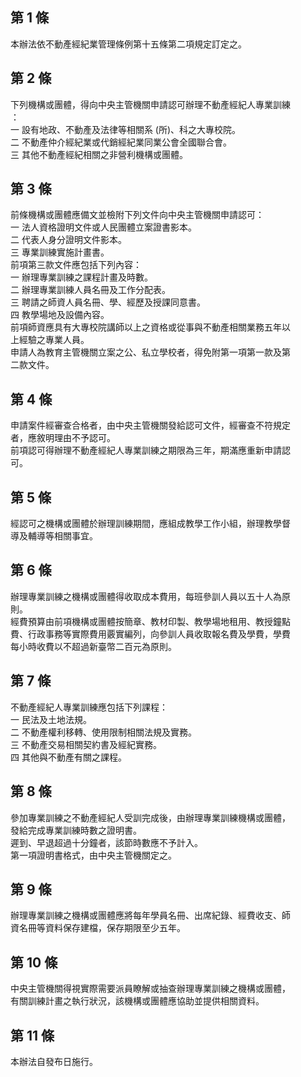 第 1 條
-------
本辦法依不動產經紀業管理條例第十五條第二項規定訂定之。

第 2 條
-------
下列機構或團體，得向中央主管機關申請認可辦理不動產經紀人專業訓練  
：  
一  設有地政、不動產及法律等相關系 (所)、科之大專校院。  
二  不動產仲介經紀業或代銷經紀業同業公會全國聯合會。  
三  其他不動產經紀相關之非營利機構或團體。

第 3 條
-------
前條機構或團體應備文並檢附下列文件向中央主管機關申請認可：  
一  法人資格證明文件或人民團體立案證書影本。  
二  代表人身分證明文件影本。  
三  專業訓練實施計畫書。  
前項第三款文件應包括下列內容：  
一  辦理專業訓練之課程計畫及時數。  
二  辦理專業訓練人員名冊及工作分配表。  
三  聘請之師資人員名冊、學、經歷及授課同意書。  
四  教學場地及設備內容。  
前項師資應具有大專校院講師以上之資格或從事與不動產相關業務五年以  
上經驗之專業人員。  
申請人為教育主管機關立案之公、私立學校者，得免附第一項第一款及第  
二款文件。

第 4 條
-------
申請案件經審查合格者，由中央主管機關發給認可文件，經審查不符規定  
者，應敘明理由不予認可。  
前項認可得辦理不動產經紀人專業訓練之期限為三年，期滿應重新申請認  
可。

第 5 條
-------
經認可之機構或團體於辦理訓練期間，應組成教學工作小組，辦理教學督  
導及輔導等相關事宜。

第 6 條
-------
辦理專業訓練之機構或團體得收取成本費用，每班參訓人員以五十人為原  
則。  
經費預算由前項機構或團體按簡章、教材印製、教學場地租用、教授鐘點  
費、行政事務等實際費用覈實編列，向參訓人員收取報名費及學費，學費  
每小時收費以不超過新臺幣二百元為原則。

第 7 條
-------
不動產經紀人專業訓練應包括下列課程：  
一  民法及土地法規。  
二  不動產權利移轉、使用限制相關法規及實務。  
三  不動產交易相關契約書及經紀實務。  
四  其他與不動產有關之課程。

第 8 條
-------
參加專業訓練之不動產經紀人受訓完成後，由辦理專業訓練機構或團體，  
發給完成專業訓練時數之證明書。  
遲到、早退超過十分鐘者，該節時數應不予計入。  
第一項證明書格式，由中央主管機關定之。

第 9 條
-------
辦理專業訓練之機構或團體應將每年學員名冊、出席紀錄、經費收支、師  
資名冊等資料保存建檔，保存期限至少五年。

第 10 條
--------
中央主管機關得視實際需要派員瞭解或抽查辦理專業訓練之機構或團體，  
有關訓練計畫之執行狀況，該機構或團體應協助並提供相關資料。

第 11 條
--------
本辦法自發布日施行。

